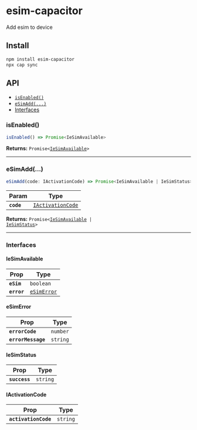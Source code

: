 # esim-capacitor

Add esim to device

## Install

```bash
npm install esim-capacitor
npx cap sync
```

## API

<docgen-index>

* [`isEnabled()`](#isenabled)
* [`eSimAdd(...)`](#esimadd)
* [Interfaces](#interfaces)

</docgen-index>

<docgen-api>
<!--Update the source file JSDoc comments and rerun docgen to update the docs below-->

### isEnabled()

```typescript
isEnabled() => Promise<IeSimAvailable>
```

**Returns:** <code>Promise&lt;<a href="#iesimavailable">IeSimAvailable</a>&gt;</code>

--------------------


### eSimAdd(...)

```typescript
eSimAdd(code: IActivationCode) => Promise<IeSimAvailable | IeSimStatus>
```

| Param      | Type                                                        |
| ---------- | ----------------------------------------------------------- |
| **`code`** | <code><a href="#iactivationcode">IActivationCode</a></code> |

**Returns:** <code>Promise&lt;<a href="#iesimavailable">IeSimAvailable</a> | <a href="#iesimstatus">IeSimStatus</a>&gt;</code>

--------------------


### Interfaces


#### IeSimAvailable

| Prop        | Type                                            |
| ----------- | ----------------------------------------------- |
| **`eSim`**  | <code>boolean</code>                            |
| **`error`** | <code><a href="#esimerror">eSimError</a></code> |


#### eSimError

| Prop               | Type                |
| ------------------ | ------------------- |
| **`errorCode`**    | <code>number</code> |
| **`errorMessage`** | <code>string</code> |


#### IeSimStatus

| Prop          | Type                |
| ------------- | ------------------- |
| **`success`** | <code>string</code> |


#### IActivationCode

| Prop                 | Type                |
| -------------------- | ------------------- |
| **`activationCode`** | <code>string</code> |

</docgen-api>
